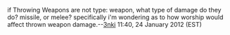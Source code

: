 if Throwing Weapons are not type: weapon, what type of damage do they
do? missile, or melee? specifically i'm wondering as to how worship
would affect thrown weapon damage.--[3nki](User:3nki.md "wikilink")
11:40, 24 January 2012 (EST)
